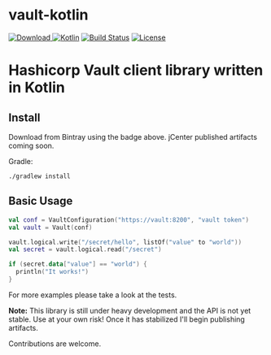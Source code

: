 # vault-kotlin
[ ![Download](https://api.bintray.com/packages/kunickiaj/maven/vault-kotlin/images/download.svg) ](https://bintray.com/kunickiaj/maven/vault-kotlin/_latestVersion)
[ ![Kotlin](https://img.shields.io/badge/Kotlin-1.0.3-blue.svg)](http://kotlinlang.org)
[![Build Status](https://travis-ci.org/kunickiaj/vault-kotlin.svg?branch=master)](https://travis-ci.org/kunickiaj/vault-kotlin)
[![License](https://img.shields.io/github/license/kunickiaj/vault-kotlin.svg)](https://github.com/kunickiaj/vault-kotlin/blob/master/LICENSE)


Hashicorp Vault client library written in Kotlin
================================================

Install
-------

Download from Bintray using the badge above.
jCenter published artifacts coming soon.

Gradle:

```./gradlew install```

Basic Usage
-----------

```kotlin
val conf = VaultConfiguration("https://vault:8200", "vault token")
val vault = Vault(conf)

vault.logical.write("/secret/hello", listOf("value" to "world"))
val secret = vault.logical.read("/secret")

if (secret.data["value"] == "world") {
  println("It works!")
}
```

For more examples please take a look at the tests.

__Note:__ This library is still under heavy development and the API is not yet stable. Use at your own risk! Once it has stabilized I'll begin publishing artifacts.

Contributions are welcome.
